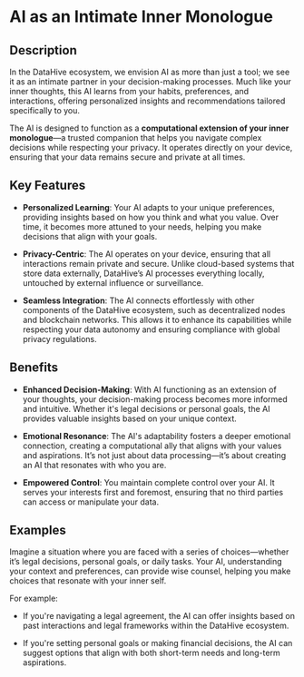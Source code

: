 # AI as an Intimate Inner Monologue

## Description

In the DataHive ecosystem, we envision AI as more than just a tool; we see it as an intimate partner in your decision-making processes. Much like your inner thoughts, this AI learns from your habits, preferences, and interactions, offering personalized insights and recommendations tailored specifically to you.

The AI is designed to function as a **computational extension of your inner monologue**—a trusted companion that helps you navigate complex decisions while respecting your privacy. It operates directly on your device, ensuring that your data remains secure and private at all times.

## Key Features

- **Personalized Learning**: Your AI adapts to your unique preferences, providing insights based on how you think and what you value. Over time, it becomes more attuned to your needs, helping you make decisions that align with your goals.
  
- **Privacy-Centric**: The AI operates on your device, ensuring that all interactions remain private and secure. Unlike cloud-based systems that store data externally, DataHive’s AI processes everything locally, untouched by external influence or surveillance.

- **Seamless Integration**: The AI connects effortlessly with other components of the DataHive ecosystem, such as decentralized nodes and blockchain networks. This allows it to enhance its capabilities while respecting your data autonomy and ensuring compliance with global privacy regulations.

## Benefits

- **Enhanced Decision-Making**: With AI functioning as an extension of your thoughts, your decision-making process becomes more informed and intuitive. Whether it's legal decisions or personal goals, the AI provides valuable insights based on your unique context.
  
- **Emotional Resonance**: The AI's adaptability fosters a deeper emotional connection, creating a computational ally that aligns with your values and aspirations. It’s not just about data processing—it’s about creating an AI that resonates with who you are.

- **Empowered Control**: You maintain complete control over your AI. It serves your interests first and foremost, ensuring that no third parties can access or manipulate your data.

## Examples

Imagine a situation where you are faced with a series of choices—whether it’s legal decisions, personal goals, or daily tasks. Your AI, understanding your context and preferences, can provide wise counsel, helping you make choices that resonate with your inner self.

For example:
- If you're navigating a legal agreement, the AI can offer insights based on past interactions and legal frameworks within the DataHive ecosystem.

- If you're setting personal goals or making financial decisions, the AI can suggest options that align with both short-term needs and long-term aspirations.